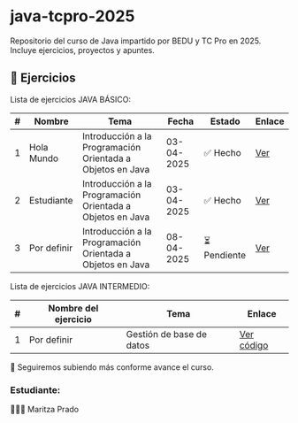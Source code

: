 # java-tcpro-2025
Repositorio del curso de Java impartido por BEDU y TC Pro en 2025. Incluye ejercicios, proyectos y apuntes.

## 📂 Ejercicios

Lista de ejercicios JAVA BÁSICO:

| # | Nombre | Tema | Fecha | Estado | Enlace |
|---|--------|------|--------|--------|--------|
| 1 | Hola Mundo | Introducción a la Programación Orientada a Objetos en Java | 03-04-2025 | ✅ Hecho | [Ver](ejercicios/holaMundo.java) |
| 2 | Estudiante | Introducción a la Programación Orientada a Objetos en Java | 03-04-2025 | ✅ Hecho | [Ver](ejercicios/condicionales.java) |
| 3 | Por definir | Introducción a la Programación Orientada a Objetos en Java | 08-04-2025 | ⏳ Pendiente | [Ver](ejercicios/condicionales.java) |



Lista de ejercicios JAVA INTERMEDIO:

| # | Nombre del ejercicio | Tema | Enlace |
|---|-----------------------|------|--------|
| 1 | Por definir            | Gestión de base de datos| [Ver código]() |




🚀 Seguiremos subiendo más conforme avance el curso.


### Estudiante:
👩🏻‍💻 Maritza Prado
